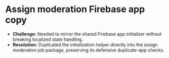 # Assign moderation Firebase app copy

- **Challenge:** Needed to mirror the shared Firebase app initializer without breaking localized state handling.
- **Resolution:** Duplicated the initialization helper directly into the assign moderation job package, preserving its defensive duplicate-app checks.
